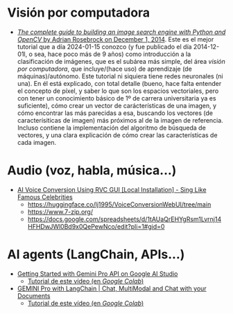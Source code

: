 # Visión por computadora

- [*The complete guide to building an image search engine with Python and OpenCV* by Adrian Rosebrock on December 1, 2014](https://pyimagesearch.com/2014/12/01/complete-guide-building-image-search-engine-python-opencv/).
  Este es el mejor tutorial que a día 2024-01-15 conozco (y fue publicado el día 2014-12-01l, o sea, hace poco más de 9 años) como introducción a la clasificación de imágenes, que es el subárea más simple, del área
  *visión por computadora*, que incluye/(hace uso) de aprendizaje (de máquinas)/autónomo. Este tutorial ni siquiera tiene redes neuronales (ni una). En él está explicado, con total detalle (bueno, hace falta entender el
  concepto de píxel, y saber lo que son los espacios vectoriales, pero con tener un conocimiento básico de 1º de carrera universitaria ya es suficiente), cómo crear un vector de carácterísticas de una imagen, y cómo
  encontrar las más parecidas a esa, buscando los vectores (de caracterísiticas de imagen) más próximos al de la imagen de referencia. Incluso contiene la implementación del algoritmo de búsqueda de vectores, y una clara
  explicación de cómo crear las características de cada imagen.

# Audio (voz, habla, música...)

- [AI Voice Conversion Using RVC GUI [Local Installation] - Sing Like Famous Celebrities](https://www.youtube.com/watch?v=vHUrPgRwW5Q)
  - https://huggingface.co/lj1995/VoiceConversionWebUI/tree/main
  -  https://www.7-zip.org/
  -  https://docs.google.com/spreadsheets/d/1tAUaQrEHYgRsm1Lvrnj14HFHDwJWl0Bd9x0QePewNco/edit?pli=1#gid=0

# AI agents (LangChain, APIs...)

- [Getting Started with Gemini Pro API on Google AI Studio](https://www.youtube.com/watch?v=64Ldwi9YU4I)
  - [Tutorial de este vídeo (en *Google Colab*)](https://colab.research.google.com/drive/1BcqCKMROQ4F1AzlUZV7ZhQ7XQeMaHtM1?usp=sharing)
- [GEMINI Pro with LangChain | Chat, MultiModal and Chat with your Documents](https://www.youtube.com/watch?v=7h8ZHSkAkas)
  - [Tutorial de este vídeo (en *Google Colab*)](https://colab.research.google.com/drive/1qel8IBkCO3iW-qOShz3oJFxCgjo77gSG?usp=sharing)
